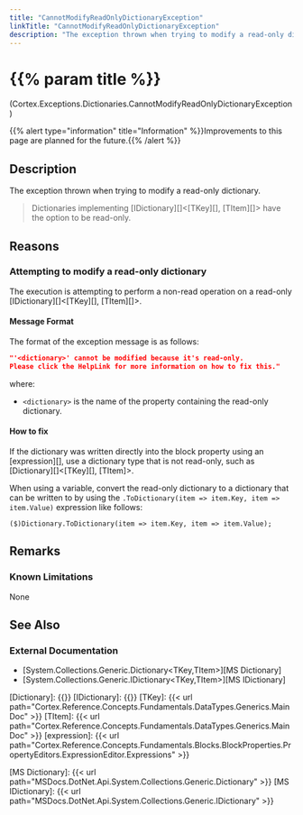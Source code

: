 ```yaml
---
title: "CannotModifyReadOnlyDictionaryException"
linkTitle: "CannotModifyReadOnlyDictionaryException"
description: "The exception thrown when trying to modify a read-only dictionary."
---
```


# {{% param title %}}

<p class="namespace">(Cortex.Exceptions.Dictionaries.CannotModifyReadOnlyDictionaryException)</p>
{{% alert type="information" title="Information" %}}Improvements to this page are planned for the future.{{% /alert %}}

## Description

The exception thrown when trying to modify a read-only dictionary.

> Dictionaries implementing [IDictionary][]&lt;[TKey][], [TItem][]&gt; have the option to be read-only.

## Reasons

### Attempting to modify a read-only dictionary

The execution is attempting to perform a non-read operation on a read-only [IDictionary][]&lt;[TKey][], [TItem][]&gt;.

#### Message Format

The format of the exception message is as follows:

```json
"'<dictionary>' cannot be modified because it's read-only.
Please click the HelpLink for more information on how to fix this."
```

where:

* `<dictionary>` is the name of the property containing the read-only dictionary.

#### How to fix

If the dictionary was written directly into the block property using an [expression][], use a dictionary type that is not read-only, such as [Dictionary][]&lt;[TKey][], [TItem]&gt;.

When using a variable, convert the read-only dictionary to a dictionary that can be written to by using the `.ToDictionary(item => item.Key, item => item.Value)` expression like follows:

```CSharp
($)Dictionary.ToDictionary(item => item.Key, item => item.Value);
```

## Remarks

### Known Limitations

None

## See Also
  
### External Documentation

* [System.Collections.Generic.Dictionary<TKey,TItem>][MS Dictionary]
* [System.Collections.Generic.IDictionary<TKey,TItem>][MS IDictionary]

[Dictionary]: {{<url path="Cortex.Reference.DataTypes.Collections.Dictionary.MainDoc">}}
[IDictionary]: {{<url path="Cortex.Reference.DataTypes.Collections.IDictionary.MainDoc">}}
[TKey]: {{< url path="Cortex.Reference.Concepts.Fundamentals.DataTypes.Generics.MainDoc" >}}
[TItem]: {{< url path="Cortex.Reference.Concepts.Fundamentals.DataTypes.Generics.MainDoc" >}}
[expression]: {{< url path="Cortex.Reference.Concepts.Fundamentals.Blocks.BlockProperties.PropertyEditors.ExpressionEditor.Expressions" >}}

[MS Dictionary]: {{< url path="MSDocs.DotNet.Api.System.Collections.Generic.Dictionary" >}}
[MS IDictionary]: {{< url path="MSDocs.DotNet.Api.System.Collections.Generic.IDictionary" >}}